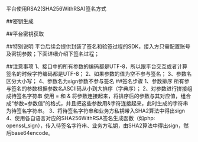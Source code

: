 平台使用RSA2(SHA256WithRSA)签名方式

##密钥生成

##平台密钥获取

##特别说明
平台后续会提供封装了签名和验签过程的SDK，接入方只需配置账号及密钥参数；下面详细介绍下签名过程；

##注意事项
1、接口中的所有参数的编码都是UTF-8，所以跟平台交互或者计算签名的时候字符编码都是UTF-8；
2、如果参数的值为空不参与签名；
3、参数名区分大小写；
4、参数名为sign参数不参与签名
##签名步骤
1、参数排序
所有参与签名的参数根据参数名ASCII码从小到大排序（字典序）；
2、对参数进行拼接组成待签名字符串
使用 = 和 & 将参数连接起来，将排序后的参数与其对应值，组合成“参数=参数值”的格式，并且把这些参数用&字符连接起来，此时生成的字符串为待签名字符串。
3、将待签名字符串和业务方私钥带入SHA2算法中得出sign
4、使用各自语言对应的SHA256WithRSA签名生成函数（如php: openssl_sign），传入待签名字符串、业务方私钥，由SHA2算法中得出sign，然后base64encode。


